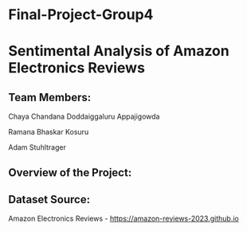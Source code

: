 # Final-Project-Group4

# Sentimental Analysis of Amazon Electronics Reviews

## Team Members:

Chaya Chandana Doddaiggaluru Appajigowda

Ramana Bhaskar Kosuru

Adam Stuhltrager


## Overview of the Project:




## Dataset Source:

Amazon Electronics Reviews - https://amazon-reviews-2023.github.io
